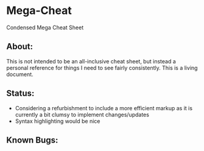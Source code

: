 # Mega-Cheat
Condensed Mega Cheat Sheet

## About:
This is not intended to be an all-inclusive cheat sheet, but instead a personal reference for things I need to see fairly consistently. This is a living document.

## Status:
- Considering a refurbishment to include a more efficient markup as it is currently a bit clumsy to implement changes/updates
- Syntax highlighting would be nice

## Known Bugs:

